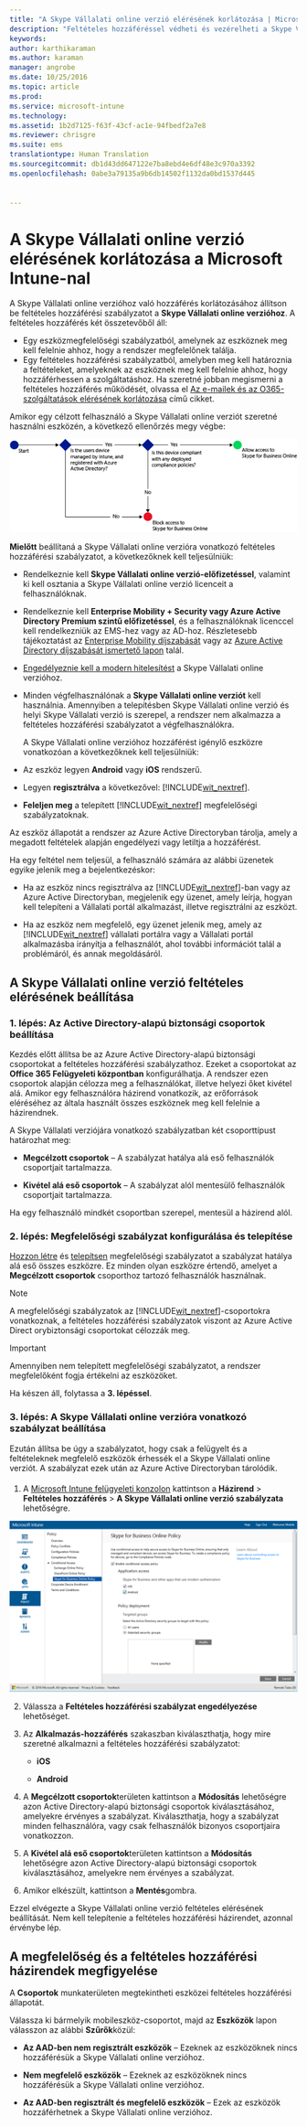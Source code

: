 ```yaml
---
title: "A Skype Vállalati online verzió elérésének korlátozása | Microsoft Intune"
description: "Feltételes hozzáféréssel védheti és vezérelheti a Skype Vállalati online verzióhoz való hozzáférést."
keywords: 
author: karthikaraman
ms.author: karaman
manager: angrobe
ms.date: 10/25/2016
ms.topic: article
ms.prod: 
ms.service: microsoft-intune
ms.technology: 
ms.assetid: 1b2d7125-f63f-43cf-ac1e-94fbedf2a7e8
ms.reviewer: chrisgre
ms.suite: ems
translationtype: Human Translation
ms.sourcegitcommit: db1d43dd647122e7ba8ebd4e6df48e3c970a3392
ms.openlocfilehash: 0abe3a79135a9b6db14502f1132da0bd1537d445


---
```


# A Skype Vállalati online verzió elérésének korlátozása a Microsoft Intune-nal
A Skype Vállalati online verzióhoz való hozzáférés korlátozásához állítson be feltételes hozzáférési szabályzatot a **Skype Vállalati online verzióhoz**.
A feltételes hozzáférés két összetevőből áll:
- Egy eszközmegfelelőségi szabályzatból, amelynek az eszköznek meg kell felelnie ahhoz, hogy a rendszer megfelelőnek találja.
- Egy feltételes hozzáférési szabályzatból, amelyben meg kell határoznia a feltételeket, amelyeknek az eszköznek meg kell felelnie ahhoz, hogy hozzáférhessen a szolgáltatáshoz.
Ha szeretné jobban megismerni a feltételes hozzáférés működését, olvassa el [Az e-mailek és az O365-szolgáltatások elérésének korlátozása](restrict-access-to-email-and-o365-services-with-microsoft-intune.md) című cikket.

Amikor egy célzott felhasználó a Skype Vállalati online verziót szeretné használni eszközén, a következő ellenőrzés megy végbe:

![Azon döntési pontokat bemutató diagram, amelyek segítségével a rendszer meghatározza, hogy az eszköz hozzáférhessen-e a Skype Vállalati online verzióhoz](../media/ConditionalAccess_SkypeforBusiness.png)

**Mielőtt** beállítaná a Skype Vállalati online verzióra vonatkozó feltételes hozzáférési szabályzatot, a következőknek kell teljesülniük:
- Rendelkeznie kell **Skype Vállalati online verzió-előfizetéssel**, valamint ki kell osztania a Skype Vállalati online verzió licenceit a felhasználóknak.
- Rendelkeznie kell **Enterprise Mobility + Security vagy Azure Active Directory Premium szintű előfizetéssel**, és a felhasználóknak licenccel kell rendelkezniük az EMS-hez vagy az AD-hoz. Részletesebb tájékoztatást az [Enterprise Mobility díjszabását](https://www.microsoft.com/en-us/cloud-platform/enterprise-mobility-pricing) vagy az [Azure Active Directory díjszabását ismertető lapon](https://azure.microsoft.com/en-us/pricing/details/active-directory/) talál.

-   [Engedélyeznie kell a modern hitelesítést](https://docs.microsoft.com/en-us/intune/deploy-use/restrict-access-to-skype-for-business-online-with-microsoft-intune) a Skype Vállalati online verzióhoz.
-  Minden végfelhasználónak a **Skype Vállalati online verziót** kell használnia. Amennyiben a telepítésben Skype Vállalati online verzió és helyi Skype Vállalati verzió is szerepel, a rendszer nem alkalmazza a feltételes hozzáférési szabályzatot a végfelhasználókra.

    A Skype Vállalati online verzióhoz hozzáférést igénylő eszközre vonatkozóan a következőknek kell teljesülniük:

-   Az eszköz legyen **Android** vagy **iOS** rendszerű.

-   Legyen **regisztrálva** a következővel: [!INCLUDE[wit_nextref](../includes/wit_nextref_md.md)].

-   **Feleljen meg** a telepített [!INCLUDE[wit_nextref](../includes/wit_nextref_md.md)] megfelelőségi szabályzatoknak.


Az eszköz állapotát a rendszer az Azure Active Directoryban tárolja, amely a megadott feltételek alapján engedélyezi vagy letiltja a hozzáférést.

Ha egy feltétel nem teljesül, a felhasználó számára az alábbi üzenetek egyike jelenik meg a bejelentkezéskor:

-   Ha az eszköz nincs regisztrálva az [!INCLUDE[wit_nextref](../includes/wit_nextref_md.md)]-ban vagy az Azure Active Directoryban, megjelenik egy üzenet, amely leírja, hogyan kell telepíteni a Vállalati portál alkalmazást, illetve regisztrálni az eszközt.

-   Ha az eszköz nem megfelelő, egy üzenet jelenik meg, amely az [!INCLUDE[wit_nextref](../includes/wit_nextref_md.md)] vállalati portálra vagy a Vállalati portál alkalmazásba irányítja a felhasználót, ahol további információt talál a problémáról, és annak megoldásáról.

## A Skype Vállalati online verzió feltételes elérésének beállítása

### 1. lépés: Az Active Directory-alapú biztonsági csoportok beállítása
Kezdés előtt állítsa be az Azure Active Directory-alapú biztonsági csoportokat a feltételes hozzáférési szabályzathoz. Ezeket a csoportokat az **Office 365 Felügyeleti központban** konfigurálhatja. A rendszer ezen csoportok alapján célozza meg a felhasználókat, illetve helyezi őket kivétel alá. Amikor egy felhasználóra házirend vonatkozik, az erőforrások eléréséhez az általa használt összes eszköznek meg kell felelnie a házirendnek.

A Skype Vállalati verziójára vonatkozó szabályzatban két csoporttípust határozhat meg:

-   **Megcélzott csoportok** – A szabályzat hatálya alá eső felhasználók csoportjait tartalmazza.

-   **Kivétel alá eső csoportok** – A szabályzat alól mentesülő felhasználók csoportjait tartalmazza.

Ha egy felhasználó mindkét csoportban szerepel, mentesül a házirend alól.

### 2. lépés: Megfelelőségi szabályzat konfigurálása és telepítése
[Hozzon létre](create-a-device-compliance-policy-in-microsoft-intune.md) és [telepítsen](deploy-and-monitor-a-device-compliance-policy-in-microsoft-intune.md) megfelelőségi szabályzatot a szabályzat hatálya alá eső összes eszközre. Ez minden olyan eszközre értendő, amelyet a **Megcélzott csoportok** csoporthoz tartozó felhasználók használnak.

> [!NOTE]
> A megfelelőségi szabályzatok az [!INCLUDE[wit_nextref](../includes/wit_nextref_md.md)]-csoportokra vonatkoznak, a feltételes hozzáférési szabályzatok viszont az Azure Active Direct orybiztonsági csoportokat célozzák meg.


> [!IMPORTANT]
> Amennyiben nem telepített megfelelőségi szabályzatot, a rendszer megfelelőként fogja értékelni az eszközöket.

Ha készen áll, folytassa a **3. lépéssel**.

### 3. lépés: A Skype Vállalati online verzióra vonatkozó szabályzat beállítása
Ezután állítsa be úgy a szabályzatot, hogy csak a felügyelt és a feltételeknek megfelelő eszközök érhessék el a Skype Vállalati online verziót. A szabályzat ezek után az Azure Active Directoryban tárolódik.

####
1.  A [Microsoft Intune felügyeleti konzolon](https://manage.microsoft.com) kattintson a **Házirend** > **Feltételes hozzáférés** > **A Skype Vállalati online verzió szabályzata** lehetőségre.

![A Skype Vállalati online verzió feltétes hozzáférési szabályzatának oldaláról készült képernyőkép](./media/conditional_access_SFBPolicy.png)

2.  Válassza a **Feltételes hozzáférési szabályzat engedélyezése** lehetőséget.

3.  Az **Alkalmazás-hozzáférés** szakaszban kiválaszthatja, hogy mire szeretné alkalmazni a feltételes hozzáférési szabályzatot:

    -   **iOS**

    -   **Android**

4.  A **Megcélzott csoportok**területen kattintson a **Módosítás** lehetőségre azon Active Directory-alapú biztonsági csoportok kiválasztásához, amelyekre érvényes a szabályzat. Kiválaszthatja, hogy a szabályzat minden felhasználóra, vagy csak felhasználók bizonyos csoportjaira vonatkozzon.

5.  A **Kivétel alá eső csoportok**területen kattintson a **Módosítás** lehetőségre azon Active Directory-alapú biztonsági csoportok kiválasztásához, amelyekre nem érvényes a szabályzat.

6.  Amikor elkészült, kattintson a **Mentés**gombra.

Ezzel elvégezte a Skype Vállalati online verzió feltételes elérésének beállítását. Nem kell telepítenie a feltételes hozzáférési házirendet, azonnal érvénybe lép.


## A megfelelőség és a feltételes hozzáférési házirendek megfigyelése
A **Csoportok** munkaterületen megtekintheti eszközei feltételes hozzáférési állapotát.

Válassza ki bármelyik mobileszköz-csoportot, majd az **Eszközök** lapon válasszon az alábbi **Szűrők**közül:

* **Az AAD-ben nem regisztrált eszközök** – Ezeknek az eszközöknek nincs hozzáférésük a Skype Vállalati online verzióhoz.

* **Nem megfelelő eszközök** – Ezeknek az eszközöknek nincs hozzáférésük a Skype Vállalati online verzióhoz.

* **Az AAD-ben regisztrált és megfelelő eszközök** – Ezek az eszközök hozzáférhetnek a Skype Vállalati online verzióhoz.



<!--HONumber=Oct16_HO1-->


